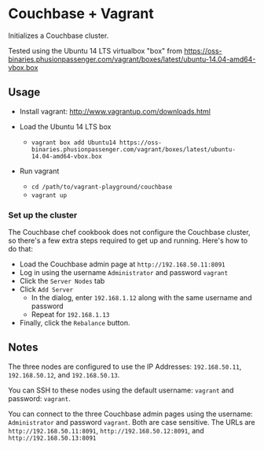 # Couchbase + Vagrant

Initializes a Couchbase cluster.

Tested using the Ubuntu 14 LTS virtualbox "box" from https://oss-binaries.phusionpassenger.com/vagrant/boxes/latest/ubuntu-14.04-amd64-vbox.box

## Usage

- Install vagrant: http://www.vagrantup.com/downloads.html
- Load the Ubuntu 14 LTS box
  - `vagrant box add Ubuntu14 https://oss-binaries.phusionpassenger.com/vagrant/boxes/latest/ubuntu-14.04-amd64-vbox.box`
  
- Run vagrant
  - `cd /path/to/vagrant-playground/couchbase`
  - `vagrant up`

### Set up the cluster

The Couchbase chef cookbook does not configure the Couchbase cluster, so there's a few extra steps required to get up and running.
Here's how to do that:

- Load the Couchbase admin page at `http://192.168.50.11:8091`
- Log in using the username `Administrator` and password `vagrant`
- Click the `Server Nodes` tab
- Click `Add Server`
  - In the dialog, enter `192.168.1.12` along with the same username and password
  - Repeat for `192.168.1.13`
- Finally, click the `Rebalance` button.

## Notes

The three nodes are configured to use the IP Addresses: `192.168.50.11`, `192.168.50.12`, and `192.168.50.13`.

You can SSH to these nodes using the default username: `vagrant` and password: `vagrant`.

You can connect to the three Couchbase admin pages using the username: `Administrator` and password `vagrant`.
Both are case sensitive.
The URLs are `http://192.168.50.11:8091`, `http://192.168.50.12:8091`, and `http://192.168.50.13:8091`
